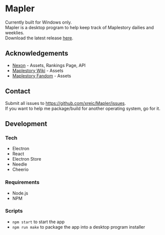 # Mapler

Currently built for Windows only. \
Mapler is a desktop program to help keep track of Maplestory dailies and weeklies. \
Download the latest release [here](https://github.com/xreic/Mapler/releases).

## Acknowledgements

- [Nexon](https://maplestory.nexon.net/) - Assets, Rankings Page, API
- [Maplestory Wiki](https://maplestory.wiki/) - Assets
- [Maplestory Fandom](https://maplestory.fandom.com/wiki/MapleStory:Main_Page) - Assets

## Contact

Submit all issues to https://github.com/xreic/Mapler/issues. \
If you want to help me package/build for another operating system, go for it.

## Development

### Tech

- Electron
- React
- Electron Store
- Needle
- Cheerio

### Requirements

- Node.js
- NPM

### Scripts

- `npm start` to start the app
- `npm run make` to package the app into a desktop program installer
